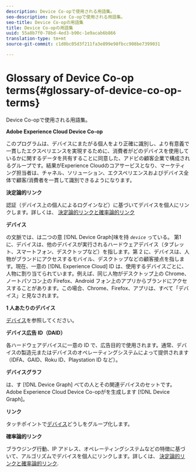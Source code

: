 ```yaml
---
description: Device Co-opで使用される用語集。
seo-description: Device Co-opで使用される用語集。
seo-title: Device Co-opの用語集
title: Device Co-opの用語集
uuid: 55a8b7f0-78bd-4ed3-b90c-1e9acab6b866
translation-type: tm+mt
source-git-commit: c1d0bc05d3f211fa3e899e98fbcc908be7399031

---
```



# Glossary of Device Co-op terms{#glossary-of-device-co-op-terms}

Device Co-opで使用される用語集。

**Adobe Experience Cloud Device Co-op**

このプログラムは、デバイスにまたがる個人をより正確に識別し、より有意義で一貫したエクスペリエンスを実現するために、消費者がどのデバイスを使用しているかに関するデータを共有することに同意した、アドビの顧客企業で構成されるグループです。結果がExperience Cloudのコアサービスとなり、マーケティング担当者は、チャネル、ソリューション、エクスペリエンスおよびデバイス全体で顧客/消費者を一貫して識別できるようになります。

**決定論的リンク**

認証（デバイス上の個人によるログインなど）に基づいてデバイスを個人にリンクします。詳しくは、 [決定論的リンクと確率論的リンク](processes/links.md#concept-58bb7ab25f904f5f98d645e35205c931)

**デバイス**

の文脈では、は二つの意 [!DNL Device Graph]味を持 *`device`* っている。 第1 に、デバイスは、他のデバイスが実行されるハードウェアデバイス（タブレット、スマートフォン、デスクトップなど）を指します。第 2 に、デバイスは、人物がブランドにアクセスするモバイル、デスクトップなどの顧客接点を指します。現在、一意の [!DNL Experience Cloud] ID は、使用するデバイスごとに、人物に割り当てられています。例えば、同じ人物がデスクトップ上の Chrome、ノートパソコン上の Firefox、Android フォン上のアプリからブランドにアクセスすることがあります。この場合、Chrome、Firefox、アプリは、すべて「デバイス」と見なされます。

**1 人あたりのデバイス**

[デバイス](glossary.md#glossentry-5690d9a245634214b91890156e216950)を参照してください。

**デバイス広告 ID（DAID）**

各ハードウェアデバイスに一意の ID で、広告目的で使用されます。通常、デバイスの製造元またはデバイスのオペレーティングシステムによって提供されます（IDFA、GAID、Roku ID、Playstation ID など）。

**デバイスグラフ**

は、す [!DNL Device Graph] べての人とその関連デバイスのセットです。 Adobe Experience Cloud Device Co-opがを生成します [!DNL Device Graph]。

**リンク**

タッチポイントで[デバイス](glossary.md#glossentry-5690d9a245634214b91890156e216950)どうしをグループ化します。

**確率論的リンク**

ブラウジング行動、IP アドレス、オペレーティングシステムなどの特徴に基づいて、アルゴリズムでデバイスを個人にリンクします。詳しくは、 [決定論的リンクと確率論的リンク](processes/links.md#concept-58bb7ab25f904f5f98d645e35205c931).
